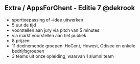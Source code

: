Extra **/ AppsForGhent - Editie 7 @dekrook</small>**
----------------------------------------------------

- sporttoepassing of –idee uitwerken
- 5 uur de tijd
- voorstellen aan jury via pitch van 5 minutes
- via markt voorstellen aan het publiek
- 8 prijzen
- 11 deelnemende groepen: HoGent, Howest, Odisee en enkele bedrijfsgroepen
- 3 teams uit onze opleiding, waarvan 1 alumni team